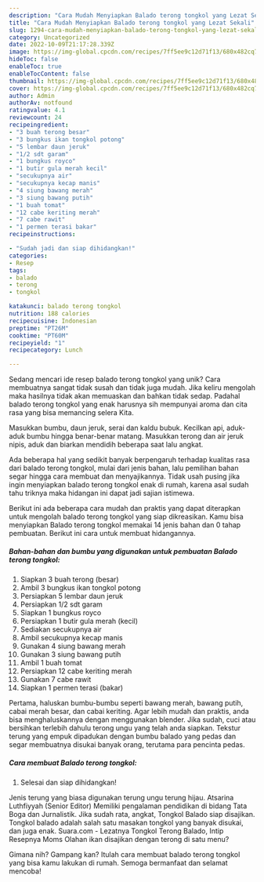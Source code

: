 ```yaml
---
description: "Cara Mudah Menyiapkan Balado terong tongkol yang Lezat Sekali"
title: "Cara Mudah Menyiapkan Balado terong tongkol yang Lezat Sekali"
slug: 1294-cara-mudah-menyiapkan-balado-terong-tongkol-yang-lezat-sekali
category: Uncategorized
date: 2022-10-09T21:17:28.339Z
image: https://img-global.cpcdn.com/recipes/7ff5ee9c12d71f13/680x482cq70/balado-terong-tongkol-foto-resep-utama.jpg
hideToc: false
enableToc: true
enableTocContent: false
thumbnail: https://img-global.cpcdn.com/recipes/7ff5ee9c12d71f13/680x482cq70/balado-terong-tongkol-foto-resep-utama.jpg
cover: https://img-global.cpcdn.com/recipes/7ff5ee9c12d71f13/680x482cq70/balado-terong-tongkol-foto-resep-utama.jpg
author: Admin
authorAv: notfound
ratingvalue: 4.1
reviewcount: 24
recipeingredient:
- "3 buah terong besar"
- "3 bungkus ikan tongkol potong"
- "5 lembar daun jeruk"
- "1/2 sdt garam"
- "1 bungkus royco"
- "1 butir gula merah kecil"
- "secukupnya air"
- "secukupnya kecap manis"
- "4 siung bawang merah"
- "3 siung bawang putih"
- "1 buah tomat"
- "12 cabe keriting merah"
- "7 cabe rawit"
- "1 permen terasi bakar"
recipeinstructions:

- "Sudah jadi dan siap dihidangkan!"
categories:
- Resep
tags:
- balado
- terong
- tongkol

katakunci: balado terong tongkol 
nutrition: 188 calories
recipecuisine: Indonesian
preptime: "PT26M"
cooktime: "PT60M"
recipeyield: "1"
recipecategory: Lunch

---
```





Sedang mencari ide resep balado terong tongkol yang unik? Cara membuatnya sangat tidak susah dan tidak juga mudah. Jika keliru mengolah maka hasilnya tidak akan memuaskan dan bahkan tidak sedap. Padahal balado terong tongkol yang enak harusnya sih mempunyai aroma dan cita rasa yang bisa memancing selera Kita.





Masukkan bumbu, daun jeruk, serai dan kaldu bubuk. Kecilkan api, aduk-aduk bumbu hingga benar-benar matang. Masukkan terong dan air jeruk nipis, aduk dan biarkan mendidih beberapa saat lalu angkat.

Ada beberapa hal yang sedikit banyak berpengaruh terhadap kualitas rasa dari balado terong tongkol, mulai dari jenis bahan, lalu pemilihan bahan segar hingga cara membuat dan menyajikannya. Tidak usah pusing jika ingin menyiapkan balado terong tongkol enak di rumah, karena asal sudah tahu triknya maka hidangan ini dapat jadi sajian istimewa.






Berikut ini ada beberapa cara mudah dan praktis yang dapat diterapkan untuk mengolah balado terong tongkol yang siap dikreasikan. Kamu bisa menyiapkan Balado terong tongkol memakai 14 jenis bahan dan 0 tahap pembuatan. Berikut ini cara untuk membuat hidangannya.

<!--inarticleads1-->

##### Bahan-bahan dan bumbu yang digunakan untuk pembuatan Balado terong tongkol:

1. Siapkan 3 buah terong (besar)
1. Ambil 3 bungkus ikan tongkol potong
1. Persiapkan 5 lembar daun jeruk
1. Persiapkan 1/2 sdt garam
1. Siapkan 1 bungkus royco
1. Persiapkan 1 butir gula merah (kecil)
1. Sediakan secukupnya air
1. Ambil secukupnya kecap manis
1. Gunakan 4 siung bawang merah
1. Gunakan 3 siung bawang putih
1. Ambil 1 buah tomat
1. Persiapkan 12 cabe keriting merah
1. Gunakan 7 cabe rawit
1. Siapkan 1 permen terasi (bakar)


Pertama, haluskan bumbu-bumbu seperti bawang merah, bawang putih, cabai merah besar, dan cabai keriting. Agar lebih mudah dan praktis, anda bisa menghaluskannya dengan menggunakan blender. Jika sudah, cuci atau bersihkan terlebih dahulu terong ungu yang telah anda siapkan. Tekstur terung yang empuk dipadukan dengan bumbu balado yang pedas dan segar membuatnya disukai banyak orang, terutama para pencinta pedas. 

<!--inarticleads2-->

##### Cara membuat Balado terong tongkol:


1. Selesai dan siap dihidangkan!

Jenis terung yang biasa digunakan terung ungu terung hijau. Atsarina Luthfiyyah (Senior Editor) Memiliki pengalaman pendidikan di bidang Tata Boga dan Jurnalistik. Jika sudah rata, angkat, Tongkol Balado siap disajikan. Tongkol balado adalah salah satu masakan tongkol yang banyak disukai, dan juga enak. Suara.com - Lezatnya Tongkol Terong Balado, Intip Resepnya Moms Olahan ikan disajikan dengan terong di satu menu? 

Gimana nih? Gampang kan? Itulah cara membuat balado terong tongkol yang bisa kamu lakukan di rumah. Semoga bermanfaat dan selamat mencoba!
